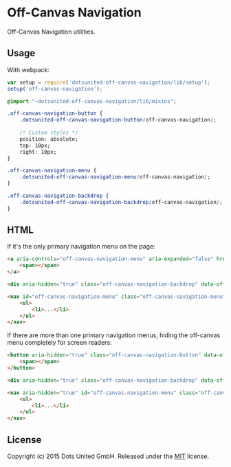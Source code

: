 Off-Canvas Navigation
=====================

Off-Canvas Navigation utilities.

Usage
-----

With webpack:

```javascript
var setup = require('dotsunited-off-canvas-navigation/lib/setup');
setup('off-canvas-navigation');
```

```css
@import "~dotsunited-off-canvas-navigation/lib/mixins";

.off-canvas-navigation-button {
    .dotsunited-off-canvas-navigation-button(off-canvas-navigation);
    
    /* Custom styles */
    position: absolute;
    top: 10px;
    right: 10px;
}

.off-canvas-navigation-menu {
    .dotsunited-off-canvas-navigation-menu(off-canvas-navigation);
}

.off-canvas-navigation-backdrop {
    .dotsunited-off-canvas-navigation-backdrop(off-canvas-navigation);
}
```

HTML
-----

If it's the only primary navigation menu on the page:

```html
<a aria-controls="off-canvas-navigation-menu" aria-expanded="false" href="#off-canvas-navigation-menu" role="button" class="off-canvas-navigation-button" data-off-canvas-navigation-toggle>
    <span></span>
</a>

<div aria-hidden="true" class="off-canvas-navigation-backdrop" data-off-canvas-navigation-toggle></div>

<nav id="off-canvas-navigation-menu" class="off-canvas-navigation-menu">
    <ul>
        <li>...</li>
    </ul>
</nav>
```

If there are more than one primary navigation menus, hiding the off-canvas menu
completely for screen readers:

```html
<button aria-hidden="true" class="off-canvas-navigation-button" data-off-canvas-navigation-toggle>
    <span></span>
</button>

<div aria-hidden="true" class="off-canvas-navigation-backdrop" data-off-canvas-navigation-toggle></div>

<nav aria-hidden="true" id="off-canvas-navigation-menu" class="off-canvas-navigation-menu">
    <ul>
        <li>...</li>
    </ul>
</nav>
```

License
-------

Copyright (c) 2015 Dots United GmbH.
Released under the [MIT](LICENSE?raw=1) license.
